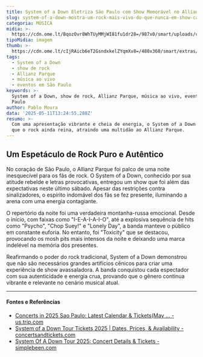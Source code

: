 ```yaml
---
title: System of a Down Eletriza São Paulo com Show Memorável no Allianz Parque
slug: system-of-a-down-mostra-um-rock-mais-vivo-do-que-nunca-em-show-catrtico
categoria: MÚSICA
midia: >-
  https://cdn.ome.lt/BqozOvr8WhTUyMMjWI81fu1dr28=/987x0/smart/uploads/conteudo/fotos/systemofadown_Oh8ZPsM.jpg
tipoMidia: imagem
thumb: >-
  https://cdn.ome.lt/cIjRAicb6eT2GsndxkelZYqmXv8=/480x360/smart/extras/conteudos/systemofadown_bKythEM.jpg
tags:
  - System of a Down
  - show de rock
  - Allianz Parque
  - música ao vivo
  - eventos em São Paulo
keywords: >-
  System of a Down, show de rock, Allianz Parque, música ao vivo, eventos em São
  Paulo
author: Pablo Moura
data: '2025-05-11T13:24:55.288Z'
resumo: >-
  Com uma apresentação vibrante e cheia de energia, o System of a Down provou
  que o rock ainda reina, atraindo uma multidão ao Allianz Parque.
---
```


## Um Espetáculo de Rock Puro e Autêntico

No coração de São Paulo, o Allianz Parque foi palco de uma noite inesquecível para os fãs de rock. O System of a Down, conhecido por sua atitude rebelde e letras provocativas, entregou um show que foi além das expectativas neste último sábado. Apesar das restrições contra sinalizadores, o espírito indomável dos fãs se fez presente, iluminando a arena com uma energia contagiante.

O repertório da noite foi uma verdadeira montanha-russa emocional. Desde o início, com faixas como "I-E-A-I-A-I-O", até a explosiva sequência de hits como "Psycho", "Chop Suey!" e "Lonely Day", a banda manteve o público em constante euforia. No entanto, foi "Toxicity" que se destacou, provocando os mosh pits mais intensos da noite e deixando uma marca indelével na memória dos presentes.

Reafirmando o poder do rock tradicional, System of a Down demonstrou que não são necessários grandes artifícios cênicos para criar uma experiência de show avassaladora. A banda conquistou cada espectador com sua autenticidade e energia crua, provando que o gênero continua vibrante e relevante no cenário musical atual.

---

#### Fontes e Referências

- [Concerts in 2025 Sao Paulo: Latest Calendar & Tickets(May ... - us.trip.com](https://us.trip.com/events/3973831-2025-sao-paulo-concerts-collection/)
- [System of a Down Tour Tickets 2025 | Dates, Prices, & Availability - concertsandtickets.com](https://www.concertsandtickets.com/system-of-a-down-tour-tickets/)
- [System Of A Down Tour 2025: Concert Details & Tickets - simplebeen.com](https://simplebeen.com/system-of-a-down-tour-2025/)
